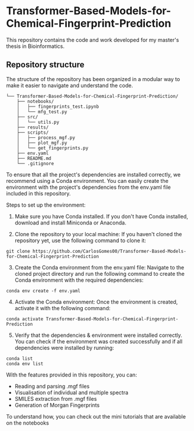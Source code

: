 # Transformer-Based-Models-for-Chemical-Fingerprint-Prediction

This repository contains the code and work developed for my master's thesis in Bioinformatics. 

## Repository structure
The structure of the repository has been organized in a modular way to make it easier to navigate and understand the code.

```
└── Transformer-Based-Models-for-Chemical-Fingerprint-Prediction/               
    ├── notebooks/
    │   ├── fingerprints_test.ipynb
    │   └── mfg_test.py                        
    ├── src/                        
    │   └── utils.py                      
    ├── results/                    
    ├── scripts/                   
    │   ├── process_mgf.py
    │   ├── plot_mgf.py              
    │   └── get_fingerprints.py   
    ├── env.yaml                
    ├── README.md
    └── .gitignore
```

To ensure that all the project's dependencies are installed correctly, we recommend using a Conda environment. 
You can easily create the environment with the project's dependencies from the env.yaml file included in this repository.

Steps to set up the environment:

1. Make sure you have Conda installed. If you don't have Conda installed, download and install Miniconda or Anaconda.

2. Clone the repository to your local machine: If you haven't cloned the repository yet, use the following command to clone it:

```
git clone https://github.com/CarlosGomes00/Transformer-Based-Models-for-Chemical-Fingerprint-Prediction
```

3. Create the Conda environment from the env.yaml file: Navigate to the cloned project directory and run the following
command to create the Conda environment with the required dependencies:

```
conda env create -f env.yaml
```

4. Activate the Conda environment: Once the environment is created, activate it with the following command:

```
conda activate Transformer-Based-Models-for-Chemical-Fingerprint-Prediction
```

5. Verify that the dependencies & environment were installed correctly.
You can check if the environment was created successfully and if all dependencies were installed by running:

```
conda list
conda env list
```

With the features provided in this repository, you can:
- Reading and parsing .mgf files
- Visualisation of individual and multiple spectra
- SMILES extraction from .mgf files
- Generation of Morgan Fingerprints

To understand how, you can check out the mini tutorials that are available on the notebooks